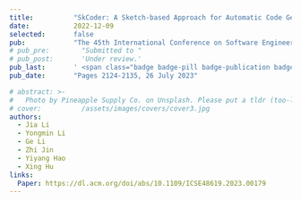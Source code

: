 ```yaml
---
title:          "SkCoder: A Sketch-based Approach for Automatic Code Generation"
date:           2022-12-09
selected:       false
pub:            "The 45th International Conference on Software Engineering (ICSE 2023)"
# pub_pre:        "Submitted to "
# pub_post:       'Under review.'
pub_last:       ' <span class="badge badge-pill badge-publication badge-success">Oral</span>'
pub_date:       "Pages 2124-2135, 26 July 2023"

# abstract: >-
#   Photo by Pineapple Supply Co. on Unsplash. Please put a tldr (too-long-didnt-read, 1~2 sentences) of your publication here. It is not recommended to put the actual abstract here because it is usually too long to fit in. $\LaTeX$ is supported. $a=b+c$.
# cover:          /assets/images/covers/cover3.jpg
authors:
  - Jia Li
  - Yongmin Li
  - Ge Li
  - Zhi Jin
  - Yiyang Hao
  - Xing Hu
links:
  Paper: https://dl.acm.org/doi/abs/10.1109/ICSE48619.2023.00179
---
```

